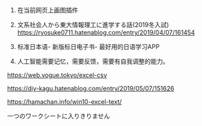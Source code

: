 1. 在当前网页上画图插件

2. 文系社会人から東大情報理工に進学する話(2019冬入試)
https://ryosuke0711.hatenablog.com/entry/2019/04/07/161454

3. 标准日本语- 新版标日电子书- 最好用的日语学习APP

4. 人工智能需要记忆，需要反馈，需要有自我调整的能力。


https://web.vogue.tokyo/excel-csv


https://diy-kagu.hatenablog.com/entry/2019/05/07/151626

https://hamachan.info/win10-excel-text/

一つのワークシートに入りきりません
